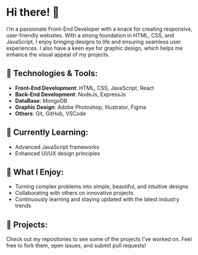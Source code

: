# Hi there! 👋

I'm a passionate Front-End Developer with a knack for creating responsive, user-friendly websites. With a strong foundation in HTML, CSS, and JavaScript, I enjoy bringing designs to life and ensuring seamless user experiences. I also have a keen eye for graphic design, which helps me enhance the visual appeal of my projects.

## 🔧 Technologies & Tools:
- **Front-End Development**: HTML, CSS, JavaScript, React
- **Back-End Development**: NodeJs, ExpressJs
- **DataBase**: MongoDB 
- **Graphic Design**: Adobe Photoshop, Illustrator, Figma
- **Others**: Git, GitHub, VSCode

## 🌱 Currently Learning:
- Advanced JavaScript frameworks
- Enhanced UI/UX design principles

## 🌟 What I Enjoy:
- Turning complex problems into simple, beautiful, and intuitive designs
- Collaborating with others on innovative projects
- Continuously learning and staying updated with the latest industry trends

## 🚀 Projects:
Check out my repositories to see some of the projects I've worked on. Feel free to fork them, open issues, and submit pull requests!

